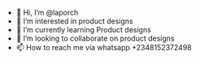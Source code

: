 - 👋 Hi, I’m @laporch
- 👀 I’m interested in product designs 
- 🌱 I’m currently learning Product designs 
- 💞️ I’m looking to collaborate on product designs
- 📫 How to reach me via whatsapp +2348152372498

<!---
laporch/laporch is a ✨ special ✨ repository because its `README.md` (this file) appears on your GitHub profile.
You can click the Preview link to take a look at your changes.
--->
